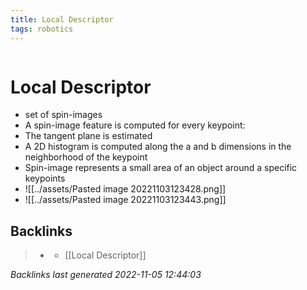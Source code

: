 ```yaml
---
title: Local Descriptor
tags: robotics 
---
```

```toc
```
# Local Descriptor
- set of spin-images
- A spin-image feature is computed for every keypoint:
- The tangent plane is estimated
- A 2D histogram is computed along the a and b dimensions in the neighborhood of the keypoint
- Spin-image represents a small area of an object around a specific keypoints
- ![[../assets/Pasted image 20221103123428.png]]
- ![[../assets/Pasted image 20221103123443.png]]

## Backlinks

> - [](journals/2022-11-03.md)
>   - [[Local Descriptor]]

_Backlinks last generated 2022-11-05 12:44:03_
